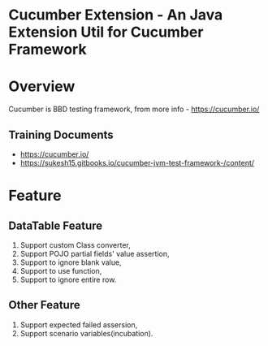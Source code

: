 # Cucumber Extension - An Java Extension Util for Cucumber Framework


# Overview
Cucumber is BBD testing framework, from more info - https://cucumber.io/

## Training Documents
* https://cucumber.io/
* https://sukesh15.gitbooks.io/cucumber-jvm-test-framework-/content/

# Feature

## DataTable Feature
1. Support custom Class converter,
1. Support POJO partial fields' value assertion,
1. Support to ignore blank value,
1. Support to use function,
1. Support to ignore entire row.

## Other Feature
1. Support expected failed assersion,
1. Support scenario variables(incubation).

